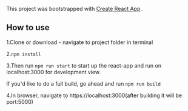 This project was bootstrapped with [Create React App](https://github.com/facebook/create-react-app).



## How to use

1.Clone or download - navigate to project folder in terminal

2.``` npm install ```

3.Then run ```npm run start``` to start up the react-app and run on localhost:3000 for development view.

  If you'd like to do a full build, go ahead and run ```npm run build```

4.In browser, navigate to https://localhost:3000(after building it will be port:5000)

